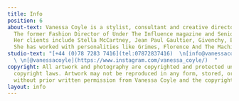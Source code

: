 ```yaml
---
title: Info
position: 6
about-text: Vanessa Coyle is a stylist, consultant and creative director based between London and Sydney.
  The former Fashion Director of Under The Influence magazine and Senior Fashion Editor of Harpers Bazaar (UK), she has worked with international titles including 032c, Modern Weekly Style, British Vogue, Interview, Numero China, Vogue Ukraine, Harpers Bazaar (US), Exhibition.
  Her clients include Stella McCartney, Jean Paul Gaultier, Givenchy, Emilio Pucci, Roger Vivier, Farfetch, Lane Crawford, L’Oreal, Maybelline, Omega, Pollini, Swarovski,  Aries Arise, Fashion East, Adidas, Lee Mathews, Paris Georgia and Levis and among others.
  She has worked with personalities like Grimes, Florence And The Machine, St Vincent, Chaka Khan, Uma Thurman, Cate Blanchett, Scarlett Johannson, Gwenyth Paltrow, Kate Hudson, Emily Blunt, Lily James, Rita Ora, Jerry Hall, Victoria Beckham, Dasha Zhukova, Lourdes Leon, Georgia May Jagger, Iris Law, and Adwoa Aboah.
studio-text: "[+44 (0)78 7283 7416](tel:07872837416)  \n[info@vanessacoyle.com](mailto:info@vanessacoyle.com)
  \ \n[@vanessacoyle](https://www.instagram.com/vanessa_coyle/)  "
copyright: All artwork and photography are copyrighted and protected under international
  copyright laws. Artwork may not be reproduced in any form, stored, or manipulated
  without prior written permission from Vanessa Coyle and the copyright holders.
layout: info
---
```


